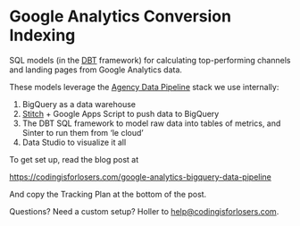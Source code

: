 # Google Analytics Conversion Indexing
SQL models (in the [DBT](https://getdbt.com) framework) for calculating top-performing channels and landing pages from Google Analytics data.

These models leverage the [Agency Data Pipeline](https://codingisforlosers.com/agency-data-pipeline) stack we use internally:

1. BigQuery as a data warehouse
2. [Stitch](https://stitchdata.com) + Google Apps Script to push data to BigQuery
3. The DBT SQL framework to model raw data into tables of metrics, and Sinter to run them from ‘le cloud’
4. Data Studio to visualize it all

To get set up, read the blog post at

https://codingisforlosers.com/google-analytics-bigquery-data-pipeline

And copy the Tracking Plan at the bottom of the post.

Questions?  Need a custom setup? Holler to help@codingisforlosers.com.  
